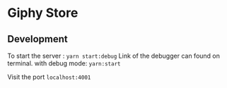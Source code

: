 

Giphy Store
=======================

Development
-----------

To start the server : `yarn start:debug`
Link of the debugger can found on terminal.
with debug mode: `yarn:start`


Visit the port `localhost:4001`
